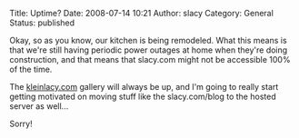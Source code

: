 Title: Uptime?
Date: 2008-07-14 10:21
Author: slacy
Category: General
Status: published

Okay, so as you know, our kitchen is being remodeled. What this means is
that we're still having periodic power outages at home when they're
doing construction, and that means that slacy.com might not be
accessible 100% of the time.

The [kleinlacy.com](http://kleinlacy.com/gallery) gallery will always be
up, and I'm going to really start getting motivated on moving stuff like
the slacy.com/blog to the hosted server as well...

Sorry!
